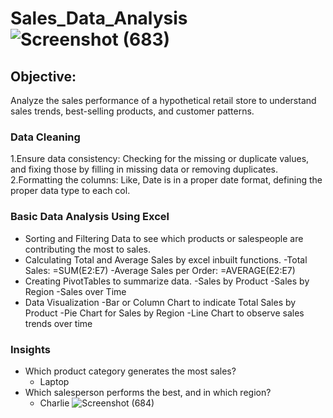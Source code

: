 # Sales_Data_Analysis![Screenshot (683)](https://github.com/user-attachments/assets/0db9d964-60fa-4fb0-a471-f7c719ad4cf7)

## Objective:
Analyze the sales performance of a hypothetical retail store to understand sales trends, best-selling products, and customer patterns.

### Data Cleaning
1.Ensure data consistency: Checking for the missing or duplicate values, and fixing those by filling in missing data or removing duplicates.
2.Formatting the columns: Like, Date is in a proper date format, defining the proper data type to each col.
### Basic Data Analysis Using Excel
- Sorting and Filtering Data to see which products or salespeople are contributing the most to sales.
- Calculating Total and Average Sales by excel inbuilt functions.
    -Total Sales: =SUM(E2:E7)
    -Average Sales per Order: =AVERAGE(E2:E7)
- Creating PivotTables to summarize data.
    -Sales by Product
    -Sales by Region
    -Sales over Time
- Data Visualization
    -Bar or Column Chart to indicate Total Sales by Product
    -Pie Chart for Sales by Region
    -Line Chart to observe sales trends over time
### Insights
-  Which product category generates the most sales?
      - Laptop
-  Which salesperson performs the best, and in which region?
      - Charlie
    ![Screenshot (684)](https://github.com/user-attachments/assets/39608596-4ba4-44c3-bf3b-8135e47c54a1)





